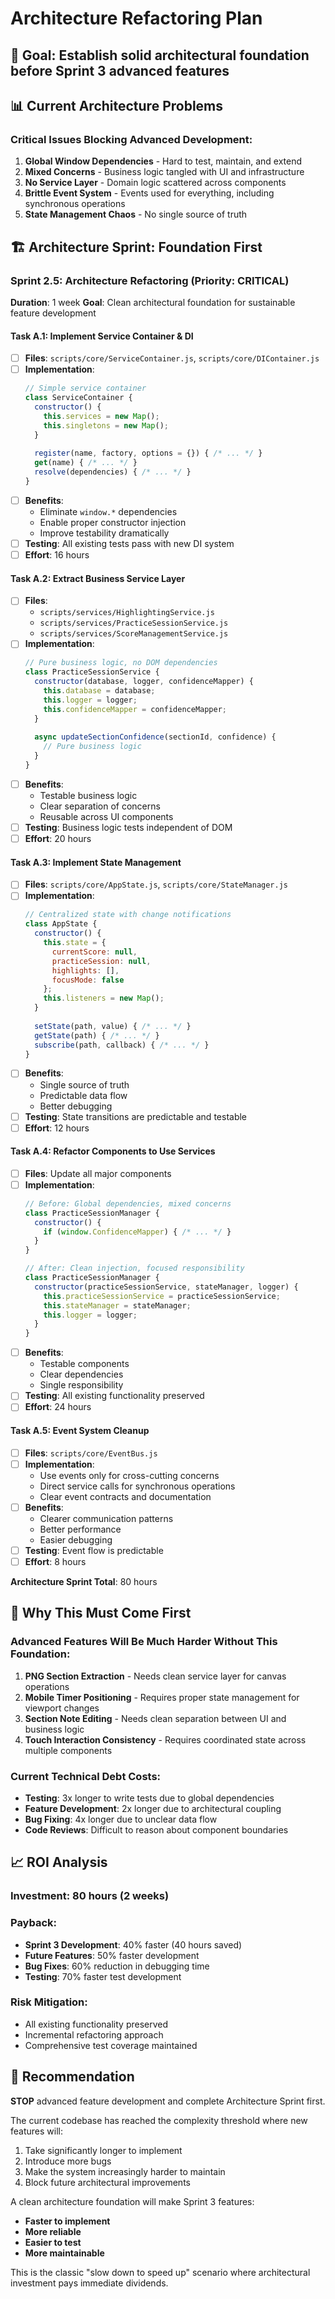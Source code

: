 # Architecture Refactoring Plan

## 🎯 **Goal**: Establish solid architectural foundation before Sprint 3 advanced features

## 📊 **Current Architecture Problems**

### Critical Issues Blocking Advanced Development:
1. **Global Window Dependencies** - Hard to test, maintain, and extend
2. **Mixed Concerns** - Business logic tangled with UI and infrastructure
3. **No Service Layer** - Domain logic scattered across components
4. **Brittle Event System** - Events used for everything, including synchronous operations
5. **State Management Chaos** - No single source of truth

## 🏗️ **Architecture Sprint: Foundation First**

### **Sprint 2.5: Architecture Refactoring (Priority: CRITICAL)**
**Duration**: 1 week
**Goal**: Clean architectural foundation for sustainable feature development

#### **Task A.1: Implement Service Container & DI**
- [ ] **Files**: `scripts/core/ServiceContainer.js`, `scripts/core/DIContainer.js`
- [ ] **Implementation**:
  ```javascript
  // Simple service container
  class ServiceContainer {
    constructor() {
      this.services = new Map();
      this.singletons = new Map();
    }
    
    register(name, factory, options = {}) { /* ... */ }
    get(name) { /* ... */ }
    resolve(dependencies) { /* ... */ }
  }
  ```
- [ ] **Benefits**: 
  - Eliminate `window.*` dependencies
  - Enable proper constructor injection
  - Improve testability dramatically
- [ ] **Testing**: All existing tests pass with new DI system
- [ ] **Effort**: 16 hours

#### **Task A.2: Extract Business Service Layer**
- [ ] **Files**: 
  - `scripts/services/HighlightingService.js`
  - `scripts/services/PracticeSessionService.js`
  - `scripts/services/ScoreManagementService.js`
- [ ] **Implementation**:
  ```javascript
  // Pure business logic, no DOM dependencies
  class PracticeSessionService {
    constructor(database, logger, confidenceMapper) {
      this.database = database;
      this.logger = logger;
      this.confidenceMapper = confidenceMapper;
    }
    
    async updateSectionConfidence(sectionId, confidence) {
      // Pure business logic
    }
  }
  ```
- [ ] **Benefits**:
  - Testable business logic
  - Clear separation of concerns
  - Reusable across UI components
- [ ] **Testing**: Business logic tests independent of DOM
- [ ] **Effort**: 20 hours

#### **Task A.3: Implement State Management**
- [ ] **Files**: `scripts/core/AppState.js`, `scripts/core/StateManager.js`
- [ ] **Implementation**:
  ```javascript
  // Centralized state with change notifications
  class AppState {
    constructor() {
      this.state = {
        currentScore: null,
        practiceSession: null,
        highlights: [],
        focusMode: false
      };
      this.listeners = new Map();
    }
    
    setState(path, value) { /* ... */ }
    getState(path) { /* ... */ }
    subscribe(path, callback) { /* ... */ }
  }
  ```
- [ ] **Benefits**:
  - Single source of truth
  - Predictable data flow
  - Better debugging
- [ ] **Testing**: State transitions are predictable and testable
- [ ] **Effort**: 12 hours

#### **Task A.4: Refactor Components to Use Services**
- [ ] **Files**: Update all major components
- [ ] **Implementation**:
  ```javascript
  // Before: Global dependencies, mixed concerns
  class PracticeSessionManager {
    constructor() {
      if (window.ConfidenceMapper) { /* ... */ }
    }
  }
  
  // After: Clean injection, focused responsibility
  class PracticeSessionManager {
    constructor(practiceSessionService, stateManager, logger) {
      this.practiceSessionService = practiceSessionService;
      this.stateManager = stateManager;
      this.logger = logger;
    }
  }
  ```
- [ ] **Benefits**:
  - Testable components
  - Clear dependencies
  - Single responsibility
- [ ] **Testing**: All existing functionality preserved
- [ ] **Effort**: 24 hours

#### **Task A.5: Event System Cleanup**
- [ ] **Files**: `scripts/core/EventBus.js`
- [ ] **Implementation**:
  - Use events only for cross-cutting concerns
  - Direct service calls for synchronous operations
  - Clear event contracts and documentation
- [ ] **Benefits**:
  - Clearer communication patterns
  - Better performance
  - Easier debugging
- [ ] **Testing**: Event flow is predictable
- [ ] **Effort**: 8 hours

**Architecture Sprint Total**: 80 hours

## 🎯 **Why This Must Come First**

### **Advanced Features Will Be Much Harder Without This Foundation**:

1. **PNG Section Extraction** - Needs clean service layer for canvas operations
2. **Mobile Timer Positioning** - Requires proper state management for viewport changes
3. **Section Note Editing** - Needs clean separation between UI and business logic
4. **Touch Interaction Consistency** - Requires coordinated state across multiple components

### **Current Technical Debt Costs**:
- **Testing**: 3x longer to write tests due to global dependencies
- **Feature Development**: 2x longer due to architectural coupling
- **Bug Fixing**: 4x longer due to unclear data flow
- **Code Reviews**: Difficult to reason about component boundaries

## 📈 **ROI Analysis**

### **Investment**: 80 hours (2 weeks)
### **Payback**: 
- **Sprint 3 Development**: 40% faster (40 hours saved)
- **Future Features**: 50% faster development
- **Bug Fixes**: 60% reduction in debugging time
- **Testing**: 70% faster test development

### **Risk Mitigation**:
- All existing functionality preserved
- Incremental refactoring approach
- Comprehensive test coverage maintained

## 🚦 **Recommendation**

**STOP** advanced feature development and complete Architecture Sprint first.

The current codebase has reached the complexity threshold where new features will:
1. Take significantly longer to implement
2. Introduce more bugs
3. Make the system increasingly harder to maintain
4. Block future architectural improvements

A clean architecture foundation will make Sprint 3 features:
- **Faster to implement**
- **More reliable**
- **Easier to test**
- **More maintainable**

This is the classic "slow down to speed up" scenario where architectural investment pays immediate dividends.
